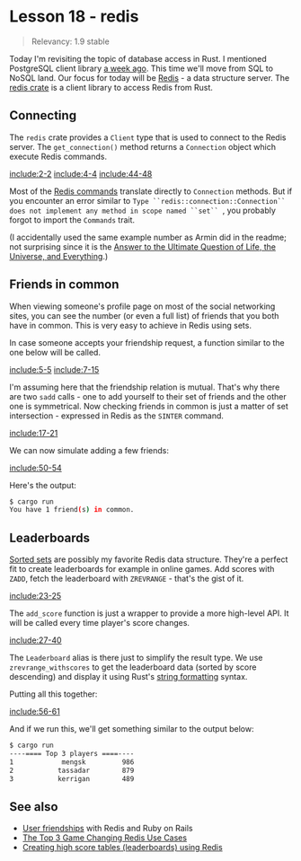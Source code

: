 # Lesson 18 - redis

> Relevancy: 1.9 stable

Today I'm revisiting the topic of database access in Rust. I mentioned PostgreSQL client library [a week ago](https://siciarz.net/24-days-of-rust-postgres/). This time we'll move from SQL to NoSQL land. Our focus for today will be [Redis](http://redis.io/) - a data structure server. The [redis crate](https://crates.io/crates/redis) is a client library to access Redis from Rust.

Connecting
----------

The `redis` crate provides a `Client` type that is used to connect to the Redis server. The `get_connection()` method returns a `Connection` object which execute Redis commands.

[include:2-2](../../vol1/src/bin/lesson18.rs)
[include:4-4](../../vol1/src/bin/lesson18.rs)
[include:44-48](../../vol1/src/bin/lesson18.rs)

Most of the [Redis commands](http://redis.io/commands) translate directly to `Connection` methods. But if you encounter an error similar to `Type ``redis::connection::Connection`` does not implement any method in scope named ``set`` `, you probably forgot to import the `Commands` trait.

(I accidentally used the same example number as Armin did in the readme; not surprising since it is the [Answer to the Ultimate Question of Life, the Universe, and Everything](http://en.wikipedia.org/wiki/Phrases_from_The_Hitchhiker%27s_Guide_to_the_Galaxy#Answer_to_the_Ultimate_Question_of_Life.2C_the_Universe.2C_and_Everything_.2842.29).)

Friends in common
-----------------

When viewing someone's profile page on most of the social networking sites, you can see the number (or even a full list) of friends that you both have in common. This is very easy to achieve in Redis using sets.

In case someone accepts your friendship request, a function similar to the one below will be called.

[include:5-5](../../vol1/src/bin/lesson18.rs)
[include:7-15](../../vol1/src/bin/lesson18.rs)

I'm assuming here that the friendship relation is mutual. That's why there are two `sadd` calls - one to add yourself to their set of friends and the other one is symmetrical. Now checking friends in common is just a matter of set intersection - expressed in Redis as the `SINTER` command.

[include:17-21](../../vol1/src/bin/lesson18.rs)

We can now simulate adding a few friends:

[include:50-54](../../vol1/src/bin/lesson18.rs)

Here's the output:

```sh
$ cargo run
You have 1 friend(s) in common.
```

Leaderboards
------------

[Sorted sets](http://redis.io/commands#sorted_set) are possibly my favorite Redis data structure. They're a perfect fit to create leaderboards for example in online games. Add scores with `ZADD`, fetch the leaderboard with `ZREVRANGE` - that's the gist of it.

[include:23-25](../../vol1/src/bin/lesson18.rs)

The `add_score` function is just a wrapper to provide a more high-level API. It will be called every time player's score changes.

[include:27-40](../../vol1/src/bin/lesson18.rs)

The `Leaderboard` alias is there just to simplify the result type. We use `zrevrange_withscores` to get the leaderboard data (sorted by score descending) and display it using Rust's [string formatting](http://doc.rust-lang.org/std/fmt/) syntax.

Putting all this together:

[include:56-61](../../vol1/src/bin/lesson18.rs)

And if we run this, we'll get something similar to the output below:

```sh
$ cargo run
----==== Top 3 players ====----
1            mengsk         986
2           tassadar        879
3           kerrigan        489
```

See also
--------

 * [User friendships](http://jimneath.org/2011/03/24/using-redis-with-ruby-on-rails.html#example_uses_in_rails) with Redis and Ruby on Rails
 * [The Top 3 Game Changing Redis Use Cases](https://redislabs.com/blog/the-top-3-game-changing-redis-use-cases)
 * [Creating high score tables (leaderboards) using Redis](http://www.agoragames.com/blog/2011/01/01/creating-high-score-tables-leaderboards-using-redis/)
